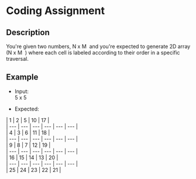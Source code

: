 # Coding Assignment
## Description
You're given two numbers, ​N x M ​ and you're expected to generate 2D array (​N x M ​ ) where each cell is labeled according to their order in a specific traversal.

## Example
* Input:  
5 x 5 

* Expected:  
  
| 1 | 2 | 5 | 10 | 17 |  
| --- | --- | --- | --- | --- | --- |  
| 4 | 3 | 6 | 11 | 18 |  
| --- | --- | --- | --- | --- | --- |  
| 9 | 8 | 7 | 12 | 19 |  
| --- | --- | --- | --- | --- | --- |  
| 16 | 15 | 14 | 13 | 20 |  
| --- | --- | --- | --- | --- | --- |  
| 25 | 24 | 23 | 22 | 21 |  
 
